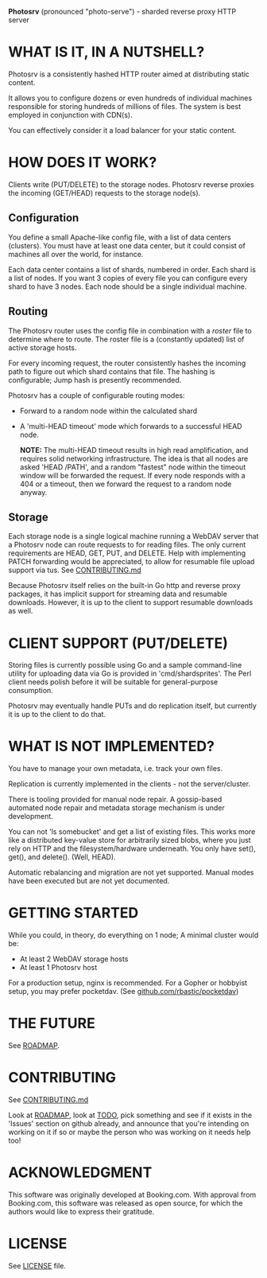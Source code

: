 **Photosrv** (pronounced "photo-serve") - sharded reverse proxy HTTP server

# WHAT IS IT, IN A NUTSHELL?

Photosrv is a consistently hashed HTTP router aimed at distributing static content.

It allows you to configure dozens or even hundreds of individual machines
responsible for storing hundreds of millions of files. The system is best
employed in conjunction with CDN(s).

You can effectively consider it a load balancer for your static content.

# HOW DOES IT WORK?

Clients write (PUT/DELETE) to the storage nodes.
Photosrv reverse proxies the incoming (GET/HEAD) requests to the storage node(s).

## Configuration

You define a small Apache-like config file, with a list of data centers (clusters).
You must have at least one data center, but it could consist of machines
all over the world, for instance.

Each data center contains a list of shards, numbered in order. Each shard
is a list of nodes. If you want 3 copies of every file you can configure
every shard to have 3 nodes. Each node should be a single individual machine.


## Routing

The Photosrv router uses the config file in combination with a *roster* file to determine where to route. The roster file is a (constantly updated) list of active storage hosts.

For every incoming request, the router consistently hashes the incoming path to figure out which shard contains that file. The hashing is configurable; Jump hash is presently recommended.

Photosrv has a couple of configurable routing modes:

* Forward to a random node within the calculated shard
* A 'multi-HEAD timeout' mode which forwards to a successful HEAD node.

    **NOTE:**
    The multi-HEAD timeout results in high read amplification, and requires solid
    networking infrastructure. The idea is that all nodes are asked 'HEAD
    /PATH', and a random "fastest" node within the timeout window will be
    forwarded the request. If every node responds with a 404 or a timeout, then
    we forward the request to a random node anyway.

## Storage

Each storage node is a single logical machine running a WebDAV server that a
Photosrv node can route requests to for reading files. The only current
requirements are HEAD, GET, PUT, and DELETE. Help with implementing PATCH
forwarding would be appreciated, to allow for resumable file upload support via
tus. See [CONTRIBUTING.md][]

Because Photosrv itself relies on the built-in Go http and reverse proxy
packages, it has implicit support for streaming data and resumable downloads.
However, it is up to the client to support resumable downloads as well.

# CLIENT SUPPORT (PUT/DELETE)

Storing files is currently possible using Go and a sample command-line utility
for uploading data via Go is provided in 'cmd/shardsprites'. The Perl client
needs polish before it will be suitable for general-purpose consumption.

Photosrv may eventually handle PUTs and do replication itself, but currently it
is up to the client to do that.

# WHAT IS NOT IMPLEMENTED?

You have to manage your own metadata, i.e. track your own files.

Replication is currently implemented in the clients - not the server/cluster.

There is tooling provided for manual node repair. A gossip-based automated
node repair and metadata storage mechanism is under development.

You can not 'ls somebucket' and get a list of existing files. This works more
like a distributed key-value store for arbitrarily sized blobs, where you just
rely on HTTP and the filesystem/hardware underneath. You only
have set(), get(), and delete(). (Well, HEAD).

Automatic rebalancing and migration are not yet supported. Manual modes
have been executed but are not yet documented.

# GETTING STARTED 

While you could, in theory, do everything on 1 node;
A minimal cluster would be:

- At least 2 WebDAV storage hosts
- At least 1 Photosrv host

For a production setup, nginx is recommended.  For a Gopher or hobbyist setup, you
may prefer pocketdav. (See [github.com/rbastic/pocketdav](https://github.com/rbastic/pocketdav))

<!---(nnuss): not yet
    # From a working Go install:
    $ go get github.com/rbastic/photosrv
    $ photosrv -c=/etc/photosrv.conf -httport=8888 -debugport=8080 -roster=/etc/photosrv.roster -rosterCheck=1s
    ...
    # service running on port 8888
-->

# THE FUTURE

See [ROADMAP][].

# CONTRIBUTING

See [CONTRIBUTING.md][]

Look at [ROADMAP][], look at [TODO][], pick something and see if it exists in the
'Issues' section on github already, and announce that you're intending on
working on it if so or maybe the person who was working on it needs help too!

# ACKNOWLEDGMENT

This software was originally developed at Booking.com. With approval from
Booking.com, this software was released as open source, for which the authors
would like to express their gratitude.

# LICENSE

See [LICENSE][] file.

[CONTRIBUTING.md]: CONTRIBUTING.md
[ROADMAP]: ROADMAP
[LICENSE]: LICENSE
[TODO]: TODO
